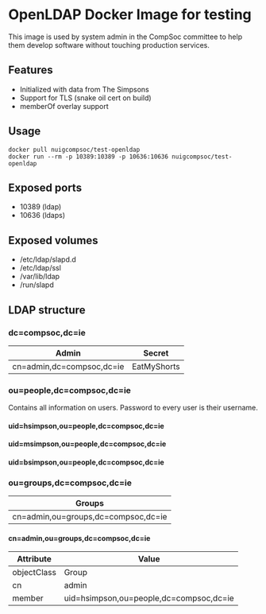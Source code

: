 # OpenLDAP Docker Image for testing

This image is used by system admin in the CompSoc committee to help them develop software without touching production services.


## Features

* Initialized with data from The Simpsons
* Support for TLS (snake oil cert on build)
* memberOf overlay support


## Usage

```
docker pull nuigcompsoc/test-openldap
docker run --rm -p 10389:10389 -p 10636:10636 nuigcompsoc/test-openldap
```

## Exposed ports

* 10389 (ldap)
* 10636 (ldaps)

## Exposed volumes

* /etc/ldap/slapd.d
* /etc/ldap/ssl
* /var/lib/ldap
* /run/slapd


## LDAP structure

### dc=compsoc,dc=ie

| Admin                     | Secret           |
| ------------------------- | ---------------- |
| cn=admin,dc=compsoc,dc=ie | EatMyShorts      |

### ou=people,dc=compsoc,dc=ie

Contains all information on users. Password to every user is their username.

#### uid=hsimpson,ou=people,dc=compsoc,dc=ie
#### uid=msimpson,ou=people,dc=compsoc,dc=ie
#### uid=bsimpson,ou=people,dc=compsoc,dc=ie

### ou=groups,dc=compsoc,dc=ie

| Groups                              |
| ----------------------------------- |
| cn=admin,ou=groups,dc=compsoc,dc=ie |

#### cn=admin,ou=groups,dc=compsoc,dc=ie

| Attribute        | Value                                   |
| ---------------- | --------------------------------------- |
| objectClass      | Group                                   |
| cn               | admin                                   |
| member           | uid=hsimpson,ou=people,dc=compsoc,dc=ie |